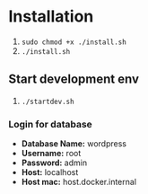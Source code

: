 # Installation

1. `sudo chmod +x ./install.sh`
2. `./install.sh`

## Start development env

1. `./startdev.sh`

### Login for database

- **Database Name:** wordpress
- **Username:** root
- **Password:** admin
  <br>
- **Host:** localhost
- **Host mac:** host.docker.internal
